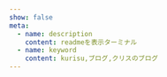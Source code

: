 ```yaml
---
show: false
meta:
  - name: description
    content: readmeを表示ターミナル
  - name: keyword
    content: kurisu,ブログ,クリスのブログ
---
```

<ReadMe/>
